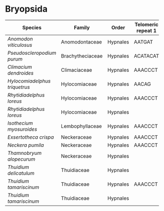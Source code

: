 # Bryopsida

| Species | Family | Order | Telomeric repeat 1 | Telomeric repeat 2 | Data type |
| -- | --- | --- | --- | --- | --- |
| *Anomodon viticulosus* | Anomodontaceae | Hypnales | AATGAT | ACTCACTC | pacbio |
| *Pseudoscleropodium purum* | Brachytheciaceae | Hypnales | ACATACAT | ACATACATACATACAT | pacbio |
| *Climacium dendroides* | Climaciaceae | Hypnales | AAACCCT | AATGG | pacbio |
| *Hylocomiadelphus triquetrus* | Hylocomiaceae | Hypnales | AACAG |  | pacbio |
| *Rhytidiadelphus loreus* | Hylocomiaceae | Hypnales | AAACCCT | AAACCCTAAACCCT | assembly |
| *Rhytidiadelphus loreus* | Hylocomiaceae | Hypnales |  |  | pacbio |
| *Isothecium myosuroides* | Lembophyllaceae | Hypnales | AAACCCT | AACCCT | pacbio |
| *Exsertotheca crispa* | Neckeraceae | Hypnales | AAACCCT | AACCCT | pacbio |
| *Neckera pumila* | Neckeraceae | Hypnales | AAACCCT | ACACAC | pacbio |
| *Thamnobryum alopecurum* | Neckeraceae | Hypnales |  |  | pacbio |
| *Thuidium delicatulum* | Thuidiaceae | Hypnales |  |  | pacbio |
| *Thuidium tamariscinum* | Thuidiaceae | Hypnales | AAACCCT | AAACCCTAAACCCT | assembly |
| *Thuidium tamariscinum* | Thuidiaceae | Hypnales |  |  | pacbio |
